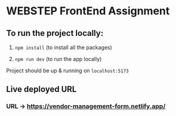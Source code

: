 # WEBSTEP FrontEnd Assignment

## To run the project locally:

1.   ```npm install``` (to install all the packages)

2.   ```npm run dev``` (to run the app locally)

Project should be up & running on ```localhost:5173```

## Live deployed URL
### URL -> https://vendor-management-form.netlify.app/